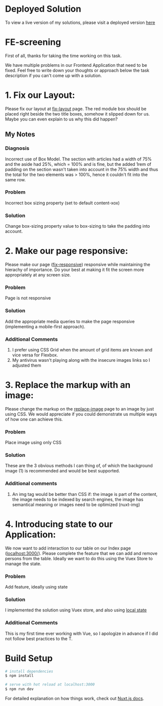 # Deployed Solution
To view a live version of my solutions, please visit a deployed version [here](https://n8n-fe-task.vercel.app/)

# FE-screening

First of all, thanks for taking the time working on this task.

We have multiple problems in our Frontend Application that need to be fixed. Feel free to write down your thoughts or approach below the task description if you can't come up with a solution.

# 1. Fix our Layout:

Please fix our layout at [fix-layout](http://localhost:3000/fix-layout) page. The red module box should be placed right beside the two title boxes, somehow it slipped down for us. Maybe you can even explain to us why this did happen?

## My Notes

### Diagnosis
Incorrect use of Box Model. The section with articles had a width of 75% and the aside had 25%, which = 100% and is fine, but the added 1rem of padding on the section wasn't taken into account in the 75% width and thus the total for the two elements was > 100%, hence it couldn't fit into the same row. 

### Problem
Incorrect box sizing property (set to default content-xox)

### Solution
Change box-sizing property value to box-sizing to take the padding into account.


# 2. Make our page responsive:

Please make our page ([fix-responsive](http://localhost:3000/fix-responsive)) responsive while maintaining the hierachy of importance. Do your best at making it fit the screen more appropriately at any screen size.

### Problem
Page is not responsive

### Solution
Add the appropriate media queries to make the page responsive (implementing a mobile-first approach).

### Additional Comments
1. I prefer using CSS Grid when the amount of grid items are known and vice versa for Flexbox.
2. My antivirus wasn't playing along with the insecure images links so I adjusted them


# 3. Replace the markup with an image:

Please change the markup on the [replace-image](http://localhost:3000/replace-image) page to an image by just using CSS. We would appreciate if you could demonstrate us multiple ways of how one can achieve this.

### Problem
Place image using only CSS

### Solution
These are the 3 obvious methods I can thing of, of which the background image (1) is recommended and would be best supported.

### Additional comments
1. An img tag would be better than CSS if: the image is part of the content, the image needs to be indexed by search engines, the image has semantical meaning or images need to be optimized (nuxt-img)


# 4. Introducing state to our Application:

We now want to add interaction to our table on our Index page ([localhost:3000/](http://localhost:3000/)). Please complete the feature that we can add and remove persons from the table. Ideally we want to do this using the Vuex Store to manage the state.

### Problem
Add feature, ideally using state

### Solution
I implemented the solution using Vuex store, and also using [local state](http://localhost:3000/index-non-store)

### Additional Comments
This is my first time ever working with Vue, so I apologize in advance if I did not follow best practices to the T.

# Build Setup

```bash
# install dependencies
$ npm install

# serve with hot reload at localhost:3000
$ npm run dev
```

For detailed explanation on how things work, check out [Nuxt.js docs](https://nuxtjs.org).
